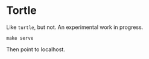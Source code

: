 # Tortle

Like `turtle`, but not. An experimental work in progress.

```
make serve
```

Then point to localhost.
